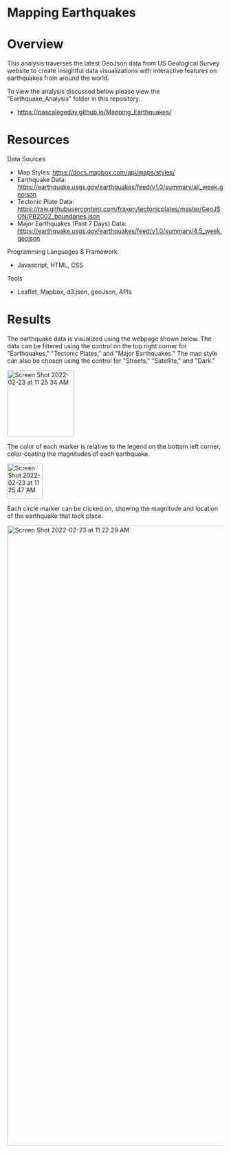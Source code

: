 # Mapping Earthquakes
# Overview
This analysis traverses the latest GeoJson data from US Geological Survey website to create insightful data visualizations with interactive features on earthquakes from around the world.

To view the analysis discussed below please view the "Earthquake_Analysis" folder in this repository. 
 * https://pascalegeday.github.io/Mapping_Earthquakes/

# Resources 
Data Sources
* Map Styles: https://docs.mapbox.com/api/maps/styles/
* Earthquake Data: https://earthquake.usgs.gov/earthquakes/feed/v1.0/summary/all_week.geojson
* Tectonic Plate Data: https://raw.githubusercontent.com/fraxen/tectonicplates/master/GeoJSON/PB2002_boundaries.json
* Major Earthquakes (Past 7 Days) Data: https://earthquake.usgs.gov/earthquakes/feed/v1.0/summary/4.5_week.geojson

Programming Languages & Framework
* Javascript, HTML, CSS 

Tools
* Leaflet, Mapbox, d3.json, geoJson, APIs 

# Results

The earthquake data is visualized using the webpage shown below. The data can be filtered using the control on the top right corner for "Earthquakes," "Tectonic Plates," and "Major Earthquakes." The map style can also be chosen using the control for "Streets," "Satellite," and "Dark." 

<img width="154" alt="Screen Shot 2022-02-23 at 11 25 34 AM" src="https://user-images.githubusercontent.com/94571150/155362338-43818a4c-dccc-4dcc-b007-04a57d72aa2d.png">


The color of each marker is relative to the legend on the bottom left corner, color-coating the magnitudes of each earthquake.

<img width="82" alt="Screen Shot 2022-02-23 at 11 25 47 AM" src="https://user-images.githubusercontent.com/94571150/155362437-6bcdcee9-5a40-48b1-840e-e13eeeae64b4.png">

Each circle marker can be clicked on, showing the magnitude and location of the earthquake that took place. 

<img width="1439" alt="Screen Shot 2022-02-23 at 11 22 29 AM" src="https://user-images.githubusercontent.com/94571150/155361999-dfb1ad09-dd19-4503-a837-e173d08660f7.png">


